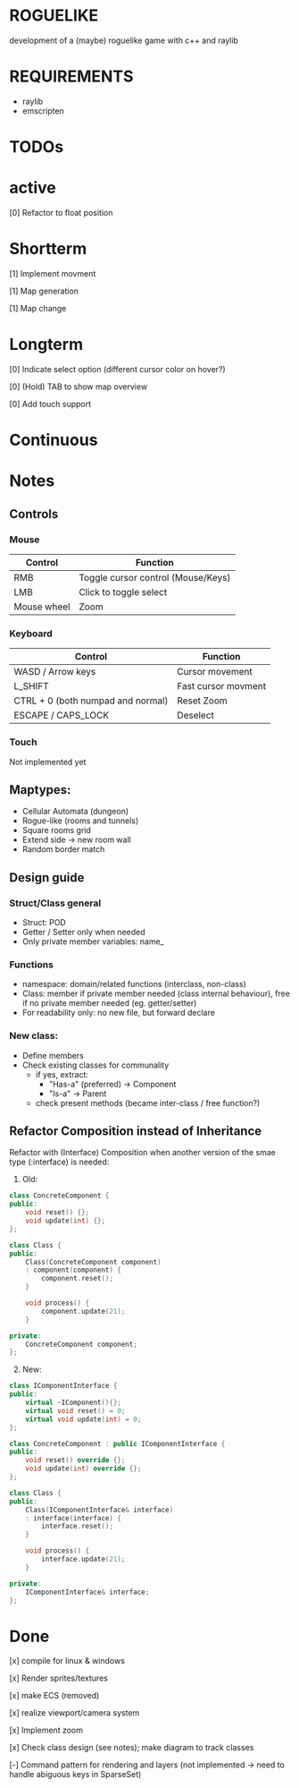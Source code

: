 # ROGUELIKE
development of a (maybe) roguelike game with c++ and raylib

# REQUIREMENTS
- raylib
- emscripten

# TODOs
# active
[0] Refactor to float position


# Shortterm
[1] Implement movment

[1] Map generation

[1] Map change


# Longterm 
[0] Indicate select option (different cursor color on hover?)

[0] (Hold) TAB to show map overview

[0] Add touch support


# Continuous


# Notes

## Controls

### Mouse
| Control     | Function                           |
| ----------- | ---------------------------------- |
| RMB         | Toggle cursor control (Mouse/Keys) |
| LMB         | Click to toggle select             |
| Mouse wheel | Zoom                               |


### Keyboard
| Control                           | Function            |
| --------------------------------- | ------------------- |
| WASD / Arrow keys                 | Cursor movement     |
| L_SHIFT                           | Fast cursor movment |
| CTRL + 0 (both numpad and normal) | Reset Zoom          |
| ESCAPE / CAPS_LOCK                | Deselect            |


### Touch
Not implemented yet

## Maptypes:
- Cellular Automata (dungeon)
- Rogue-like (rooms and tunnels)
- Square rooms grid
- Extend side -> new room wall
- Random border match

## Design guide
### Struct/Class general
- Struct: POD 
- Getter / Setter only when needed
- Only private member variables: name_

### Functions
- namespace: domain/related functions (interclass, non-class)
- Class: member if private member needed (class internal behaviour), free if no private member needed (eg. getter/setter)
- For readability only: no new file, but forward declare

### New class:
- Define members
- Check existing classes for communality
    - if yes, extract:
        - "Has-a" (preferred) -> Component
        - "Is-a" -> Parent
    - check present methods (became inter-class / free function?)



## Refactor Composition instead of Inheritance
Refactor with (Interface) Composition when another version of the smae type (:interface) is needed:

1) Old:
```cpp
class ConcreteComponent {
public:
    void reset() {};
    void update(int) {};
};

class Class {
public:
    Class(ConcreteComponent component)
    : component(component) {
        component.reset();
    }

    void process() {
        component.update(21);
    }

private:
    ConcreteComponent component;
};
```
2) New:
```cpp
class IComponentInterface {
public:
    virtual ~IComponent(){};
    virtual void reset() = 0;
    virtual void update(int) = 0;
};

class ConcreteComponent : public IComponentInterface {
public:
    void reset() override {};
    void update(int) override {};
};

class Class {
public:
    Class(IComponentInterface& interface)
    : interface(interface) {
        interface.reset();
    }

    void process() {
        interface.update(21);
    }

private:
    IComponentInterface& interface;
};
```


# Done
[x] compile for linux & windows

[x] Render sprites/textures

[x] make ECS (removed)

[x] realize viewport/camera system

[x] Implement zoom

[x] Check class design (see notes); make diagram to track classes

[-] Command pattern for rendering and layers (not implemented -> need to handle abiguous keys in SparseSet)